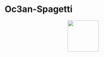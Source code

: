 # Oc3an-Spagetti

<div id="header" align="center">
  <img src="https://media.tenor.com/Q823-830Ri0AAAAd/christian-bale-american-psycho.gif" width="100"/>
</div>
 
